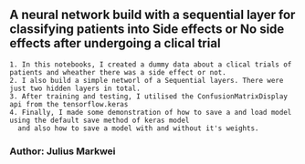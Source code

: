## A neural network build with a sequential layer for classifying patients into Side effects or No side effects after undergoing a clical trial
    1. In this notebooks, I created a dummy data about a clical trials of patients and wheather there was a side effect or not.
    2. I also build a simple networl of a Sequential layers. There were just two hidden layers in total.
    3. After training and testing, I utilised the ConfusionMatrixDisplay api from the tensorflow.keras
    4. Finally, I made some demonstration of how to save a and load model using the default save method of keras model
      and also how to save a model with and without it's weights.

### Author: Julius Markwei
